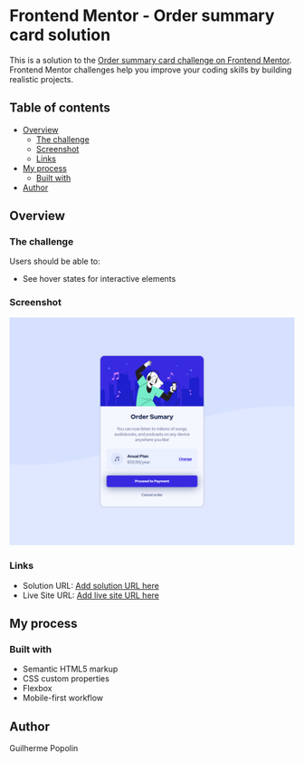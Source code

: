 # Frontend Mentor - Order summary card solution

This is a solution to the [Order summary card challenge on Frontend Mentor](https://www.frontendmentor.io/challenges/order-summary-component-QlPmajDUj). Frontend Mentor challenges help you improve your coding skills by building realistic projects.

## Table of contents

- [Overview](#overview)
  - [The challenge](#the-challenge)
  - [Screenshot](#screenshot)
  - [Links](#links)
- [My process](#my-process)
  - [Built with](#built-with)
- [Author](#author)

## Overview

### The challenge

Users should be able to:

- See hover states for interactive elements

### Screenshot

![Screenshot of final result for the Order summary card coding challenge](./src/images/screenshot.png)

### Links

- Solution URL: [Add solution URL here](https://www.frontendmentor.io/solutions/flexbox-html5-responsive-design-x6oaZGAzy)
- Live Site URL: [Add live site URL here](https://guilhermespopolin.github.io/portifolio/order-summary-card/src/)

## My process

### Built with

- Semantic HTML5 markup
- CSS custom properties
- Flexbox
- Mobile-first workflow

## Author

Guilherme Popolin

